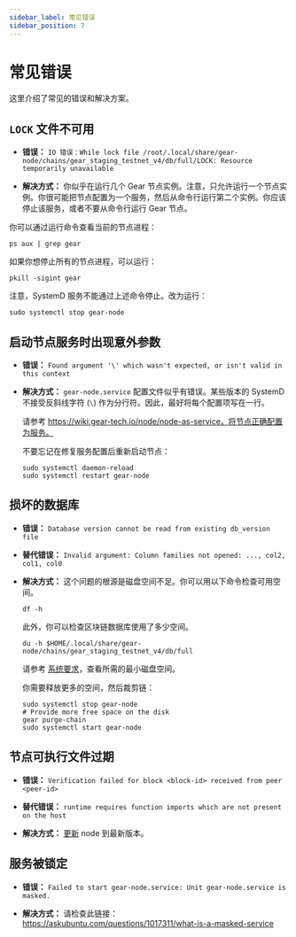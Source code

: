 ```yaml
---
sidebar_label: 常见错误
sidebar_position: 7
---
```


# 常见错误

这里介绍了常见的错误和解决方案。

## `LOCK` 文件不可用

- **错误：** `IO 错误：While lock file /root/.local/share/gear-node/chains/gear_staging_testnet_v4/db/full/LOCK: Resource temporarily unavailable`

- **解决方式：**  你似乎在运行几个 Gear 节点实例。注意，只允许运行一个节点实例。你很可能把节点配置为一个服务，然后从命令行运行第二个实例。你应该停止该服务，或者不要从命令行运行 Gear 节点。

你可以通过运行命令查看当前的节点进程：

```shell
ps aux | grep gear
```

如果你想停止所有的节点进程，可以运行：

```shell
pkill -sigint gear
```

注意，SystemD 服务不能通过上述命令停止。改为运行：

```shell
sudo systemctl stop gear-node
```

## 启动节点服务时出现意外参数

- **错误：** `Found argument '\' which wasn't expected, or isn't valid in this context`

- **解决方式：** `gear-node.service` 配置文件似乎有错误。某些版本的 SystemD 不接受反斜线字符 (`\`) 作为分行符。因此，最好将每个配置项写在一行。

    请参考 https://wiki.gear-tech.io/node/node-as-service，将节点正确配置为服务。

    不要忘记在修复服务配置后重新启动节点：

    ```shell
    sudo systemctl daemon-reload
    sudo systemctl restart gear-node
    ```

## 损坏的数据库

- **错误：** `Database version cannot be read from existing db_version file`

- **替代错误：** `Invalid argument: Column families not opened: ..., col2, col1, col0`

- **解决方式：** 这个问题的根源是磁盘空间不足。你可以用以下命令检查可用空间。

    ```shell
    df -h
    ```

    此外，你可以检查区块链数据库使用了多少空间。

    ```shell
    du -h $HOME/.local/share/gear-node/chains/gear_staging_testnet_v4/db/full
    ```

    请参考 [系统要求](/node/setting-up#system-requirements)，查看所需的最小磁盘空间。

    你需要释放更多的空间，然后裁剪链：

    ```shell
    sudo systemctl stop gear-node
    # Provide more free space on the disk
    gear purge-chain
    sudo systemctl start gear-node
    ```

## 节点可执行文件过期

- **错误：** `Verification failed for block <block-id> received from peer <peer-id>`

- **替代错误：** `runtime requires function imports which are not present on the host`

- **解决方式：** [更新](/node/node-as-service#update-the-node-with-the-new-version)   node 到最新版本。

## 服务被锁定

- **错误：** `Failed to start gear-node.service: Unit gear-node.service is masked.`

- **解决方式：** 请检查此链接：https://askubuntu.com/questions/1017311/what-is-a-masked-service
